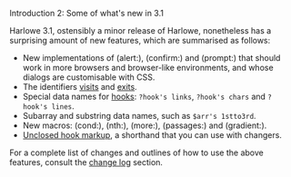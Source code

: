 Introduction 2: Some of what's new in 3.1

Harlowe 3.1, ostensibly a minor release of Harlowe, nonetheless has a surprising amount of new features, which are summarised as follows:

 * New implementations of (alert:), (confirm:) and (prompt:) that should work in more browsers and browser-like environments, and whose dialogs are customisable with CSS.
 * The identifiers <a href="#keyword_visits">visits</a> and <a href="#keyword_exits">exits</a>.
 * Special data names for <a href="#type_hookname">hooks</a>: `?hook's links`, `?hook's chars` and `?hook's lines`.
 * Subarray and substring data names, such as `$arr's 1stto3rd`.
 * New macros: (cond:), (nth:), (more:), (passages:) and (gradient:).
 * <a href="#markup_unclosed-hook">Unclosed hook markup</a>, a shorthand that you can use with changers.

For a complete list of changes and outlines of how to use the above features, consult the <a href="#changes_3.1.0-changes">change log</a> section.
